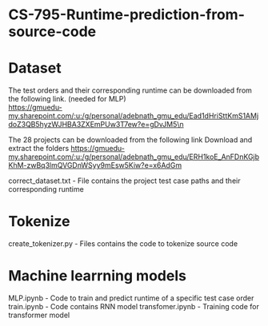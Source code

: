 # CS-795-Runtime-prediction-from-source-code

# Dataset
The test orders and their corresponding runtime can be downloaded from the following link. (needed for MLP)<br/>
https://gmuedu-my.sharepoint.com/:u:/g/personal/adebnath_gmu_edu/Ead1dHriSttKmS1AMjdoZ3QB5hyzWJHBA3ZXEmPUw3T7ew?e=gDvJM5\n<br/>

The 28 projects can be downloaded from the following link
Download and extract the folders
https://gmuedu-my.sharepoint.com/:u:/g/personal/adebnath_gmu_edu/ERH1koE_AnFDnKGjbKhM-zwBq3lmQVGDnWSyy9mEsw5Kiw?e=x6AdGm

correct_dataset.txt - File contains the project test case paths and their corresponding runtime

# Tokenize
create_tokenizer.py - Files contains the code to tokenize source code

# Machine learrning models
MLP.ipynb - Code to train and predict runtime of a specific test case order
train.ipynb - Code contains RNN model
transfomer.ipynb - Training code for transformer model

